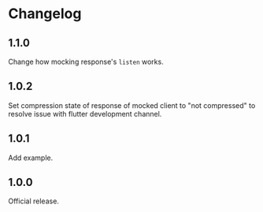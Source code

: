 # Changelog

## 1.1.0

Change how mocking response's `listen` works.

## 1.0.2

Set compression state of response of mocked client to "not compressed"
to resolve issue with flutter development channel.

## 1.0.1

Add example.

## 1.0.0

Official release.

